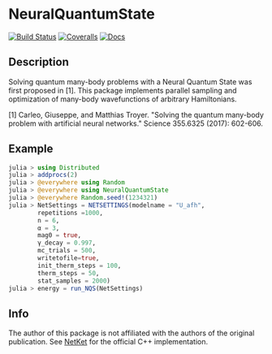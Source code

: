 # NeuralQuantumState

[![Build Status](https://travis-ci.com/mcompen/NeuralQuantumState.jl.svg?branch=master)](https://travis-ci.com/mcompen/NeuralQuantumState.jl)
[![Coveralls](https://coveralls.io/repos/github/mcompen/NeuralQuantumState.jl/badge.svg?branch=master)](https://coveralls.io/github/mcompen/NeuralQuantumState.jl?branch=master)
[![Docs](https://img.shields.io/badge/docs-blue.svg)](https://mcompen.github.io/NeuralQuantumState.jl)

## Description
Solving quantum many-body problems with a Neural Quantum State was first proposed in [1]. This package implements parallel sampling and optimization of many-body wavefunctions of arbitrary Hamiltonians.

[1] Carleo, Giuseppe, and Matthias Troyer. "Solving the quantum many-body problem with artificial neural networks." Science 355.6325 (2017): 602-606.


## Example
```julia
julia > using Distributed
julia > addprocs(2)
julia > @everywhere using Random
julia > @everywhere using NeuralQuantumState
julia > @everywhere Random.seed!(1234321)
julia > NetSettings = NETSETTINGS(modelname = "U_afh",
        repetitions =1000,
        n = 6,
        α = 3,
        mag0 = true,
        γ_decay = 0.997,
        mc_trials = 500,
        writetofile=true,
        init_therm_steps = 100,
        therm_steps = 50,
        stat_samples = 2000)
julia > energy = run_NQS(NetSettings)
```
## Info
The author of this package is not affiliated with the authors of the original publication. See [NetKet](https://netket.org) for the official C++ implementation.
